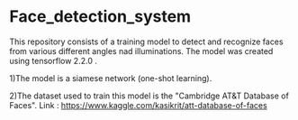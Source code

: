 # Face_detection_system
This repository consists of a training model to detect and recognize faces from various different angles nad illuminations. The model was created using tensorflow 2.2.0 . 

1)The model is a siamese network (one-shot learning).

2)The dataset used to train this model is the "Cambridge AT&T Database of Faces". Link : https://www.kaggle.com/kasikrit/att-database-of-faces
